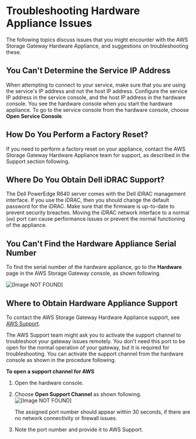 # Troubleshooting Hardware Appliance Issues<a name="hardware-appliance-issues"></a>

The following topics discuss issues that you might encounter with the AWS Storage Gateway Hardware Appliance, and suggestions on troubleshooting these\.

## You Can't Determine the Service IP Address<a name="service_ip_address"></a>

When attempting to connect to your service, make sure that you are using the service's IP address and not the host IP address\. Configure the service IP address in the service console, and the host IP address in the hardware console\. You see the hardware console when you start the hardware appliance\. To go to the service console from the hardware console, choose **Open Service Console**\.

## How Do You Perform a Factory Reset?<a name="factory_reset"></a>

If you need to perform a factory reset on your appliance, contact the AWS Storage Gateway Hardware Appliance team for support, as described in the Support section following\.

## Where Do You Obtain Dell iDRAC Support?<a name="iDRAC_support"></a>

The Dell PowerEdge R640 server comes with the Dell iDRAC management interface\. If you use the iDRAC, then you should change the default password for the iDRAC\. Make sure that the firmware is up\-to\-date to prevent security breaches\. Moving the iDRAC network interface to a normal \(`em`\) port can cause performance issues or prevent the normal functioning of the appliance\.

## You Can't Find the Hardware Appliance Serial Number<a name="appliance_serial_number"></a>

To find the serial number of the hardware appliance, go to the **Hardware** page in the AWS Storage Gateway console, as shown following\.

![\[Image NOT FOUND\]](http://docs.aws.amazon.com/storagegateway/latest/userguide/images/ApplianceSerialNumber.png)





## Where to Obtain Hardware Appliance Support<a name="appliance_support"></a>

To contact the AWS Storage Gateway Hardware Appliance support, see [AWS Support](http://aws.amazon.com/contact-us)\.

The AWS Support team might ask you to activate the support channel to troubleshoot your gateway issues remotely\. You don't need this port to be open for the normal operation of your gateway, but it is required for troubleshooting\. You can activate the support channel from the hardware console as shown in the procedure following\.

**To open a support channel for AWS**

1. Open the hardware console\.

1. Choose **Open Support Channel** as shown following\.  
![\[Image NOT FOUND\]](http://docs.aws.amazon.com/storagegateway/latest/userguide/images/OpenSupportChannel.png)  
  


   The assigned port number should appear within 30 seconds, if there are no network connectivity or firewall issues\.

1. Note the port number and provide it to AWS Support\. 